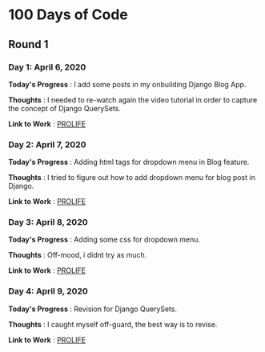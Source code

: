 # 100 Days of Code

## Round 1

### Day 1: April 6, 2020

**Today's Progress** : I add some posts in my onbuilding Django Blog App.

**Thoughts** : I needed to re-watch again the video tutorial in order to capture the concept of Django QuerySets.

**Link to Work** : [PROLIFE](https://github.com/lodyne/PROLIFE)

### Day 2: April 7, 2020

**Today's Progress** : Adding html tags for dropdown menu in Blog feature.

**Thoughts** : I tried to figure out how to add dropdown menu for blog post in Django.

**Link to Work** : [PROLIFE](https://github.com/lodyne/PROLIFE)

### Day 3: April 8, 2020

**Today's Progress** : Adding some css for dropdown menu.

**Thoughts** : Off-mood, i didnt try as much.

**Link to Work** : [PROLIFE](https://github.com/lodyne/PROLIFE)

### Day 4: April 9, 2020

**Today's Progress** : Revision for Django QuerySets.

**Thoughts** : I caught myself off-guard, the best way is to revise.

**Link to Work** : [PROLIFE](https://github.com/lodyne/PROLIFE)
